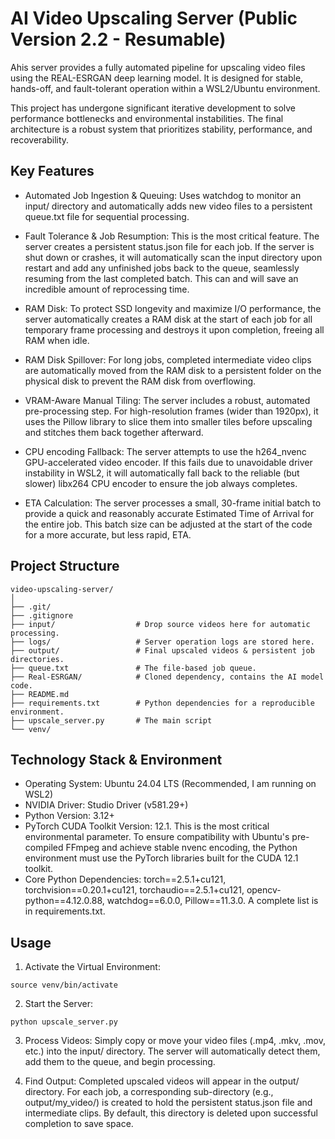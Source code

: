 # AI Video Upscaling Server (Public Version 2.2 - Resumable)

Ahis server provides a fully automated pipeline for upscaling video files using the REAL-ESRGAN deep learning model. It is designed for stable, hands-off, and fault-tolerant operation within a WSL2/Ubuntu environment.

This project has undergone significant iterative development to solve performance bottlenecks and environmental instabilities. The final architecture is a robust system that prioritizes stability, performance, and recoverability.
## Key Features

  - Automated Job Ingestion & Queuing: Uses watchdog to monitor an input/ directory and automatically adds new video files to a persistent queue.txt file for sequential processing.
  
  - Fault Tolerance & Job Resumption: This is the most critical feature. The server creates a persistent status.json file for each job. If the server is shut down or crashes, it will automatically scan the input directory upon restart and add any unfinished jobs back to the queue, seamlessly resuming from the last completed batch. This can and will save an incredible amount of reprocessing time.
  
  - RAM Disk: To protect SSD longevity and maximize I/O performance, the server automatically creates a RAM disk at the start of each job for all temporary frame processing and destroys it upon completion, freeing all RAM when idle.
  
  - RAM Disk Spillover: For long jobs, completed intermediate video clips are automatically moved from the RAM disk to a persistent folder on the physical disk to prevent the RAM disk from overflowing.
  
  - VRAM-Aware Manual Tiling: The server includes a robust, automated pre-processing step. For high-resolution frames (wider than 1920px), it uses the Pillow library to slice them into smaller tiles before upscaling and stitches them back together afterward.

  - CPU encoding Fallback: The server attempts to use the h264_nvenc GPU-accelerated video encoder. If this fails due to unavoidable driver instability in WSL2, it will automatically fall back to the reliable (but slower) libx264 CPU encoder to ensure the job always completes.

  - ETA Calculation: The server processes a small, 30-frame initial batch to provide a quick and reasonably accurate Estimated Time of Arrival for the entire job. This batch size can be adjusted at the start of the code for a more accurate, but less rapid, ETA.
  
## Project Structure

```
video-upscaling-server/
│
├── .git/
├── .gitignore
├── input/                  # Drop source videos here for automatic processing.
├── logs/                   # Server operation logs are stored here.
├── output/                 # Final upscaled videos & persistent job directories.
├── queue.txt               # The file-based job queue.
├── Real-ESRGAN/            # Cloned dependency, contains the AI model code.
├── README.md
├── requirements.txt        # Python dependencies for a reproducible environment.
├── upscale_server.py       # The main script
└── venv/                   
```

## Technology Stack & Environment

  - Operating System: Ubuntu 24.04 LTS (Recommended, I am running on WSL2)
  - NVIDIA Driver: Studio Driver (v581.29+)
  - Python Version: 3.12+
  - PyTorch CUDA Toolkit Version: 12.1. This is the most critical environmental parameter. To ensure compatibility with Ubuntu's pre-compiled FFmpeg and achieve stable nvenc encoding, the Python environment must use the PyTorch libraries built for the CUDA 12.1 toolkit.
  - Core Python Dependencies: torch==2.5.1+cu121, torchvision==0.20.1+cu121, torchaudio==2.5.1+cu121, opencv-python==4.12.0.88, watchdog==6.0.0, Pillow==11.3.0. A complete list is in requirements.txt.


    
## Usage
  1. Activate the Virtual Environment:
    
    source venv/bin/activate
    
  2. Start the Server:

    python upscale_server.py

  3. Process Videos: Simply copy or move your video files (.mp4, .mkv, .mov, etc.) into the input/ directory. The server will automatically detect them, add them to the queue, and begin processing.

  4. Find Output: Completed upscaled videos will appear in the output/ directory. For each job, a corresponding sub-directory (e.g., output/my_video/) is created to hold the persistent status.json file and intermediate clips. By default, this directory is deleted upon successful completion to save space.
